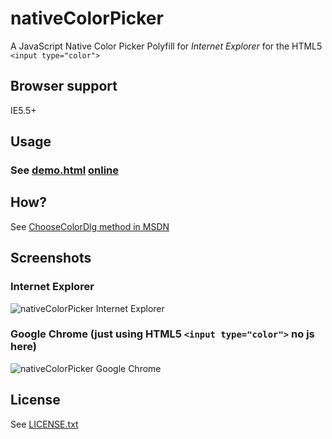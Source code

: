 # nativeColorPicker

A JavaScript Native Color Picker Polyfill for *Internet Explorer* for the HTML5 `<input type="color">`

## Browser support
IE5.5+

## Usage
### See [demo.html](https://github.com/dciccale/nativeColorPicker/blob/master/demo.html) [online](http://dciccale.github.com/nativeColorPicker)

## How?

See [ChooseColorDlg method in MSDN](http://msdn.microsoft.com/en-us/library/ie/ms536349(v=vs.85).aspx)

## Screenshots

### Internet Explorer
![nativeColorPicker Internet Explorer](http://dciccale.github.com/nativeColorPicker/nativeColorPicker_ie.jpg)

### Google Chrome (just using HTML5 `<input type="color">` no js here)
![nativeColorPicker Google Chrome](http://dciccale.github.com/nativeColorPicker/nativeColorPicker_chrome.jpg)

## License
See [LICENSE.txt](https://raw.github.com/dciccale/nativeColorPicker/master/LICENSE.txt)